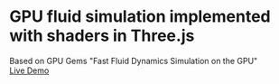# GPU fluid simulation implemented with shaders in Three.js
Based on GPU Gems "Fast Fluid Dynamics Simulation on the GPU"  
[Live Demo](https://xmeatballx.github.io/threejs-fluid-simulation/)